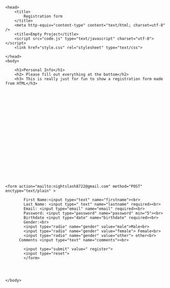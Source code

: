 
<!DOCTYPE html>
<html>
    
    <head>
        <title>
            Registration form
        </title>
        <meta http-equiv="content-type" content="text/html; charset=utf-8" />
        <title>Empty Project</title>
        <script src="code.js" type="text/javascript" charset="utf-8"></script>
        <link href="style.css" rel="stylesheet" type="text/css">
        
    </head>
    <body>
        
        <h1>Personal Info</h1>
        <h2> Please fill out everything at the bottom</h2>
        <h3> This is really just for fun to show a registration form made from HTML</h3>
        


        
       
        
        
        
        


            


       
       
       
       
       



    <form action="mailto:nightslash8722@gmail.com" method="POST"  enctype="text/plain" >

            First Name:<input type="text" name="firstname"><br>
            Last Name: <input type=" text" name="lastname" required><br>
            Email: <input type="email" name="email" required><br>
            Password: <input type="password" name="password" min="5"><br>
            Birthdate <input type="date" name="birthdate" required><br>
            Gender:<br>
            <input type="radio" name="gender" value="male">Male<br>
            <input type="radio" name="gender" value="female"> Female<br>
            <input type="radio" name="gender" value="other"> other<br>
          Comments <input type="text" name="comments"><br>
            
            <input type="submit" value=" register">
            <input type="reset">
            </form>

            
           
        
    </body>
</html>
